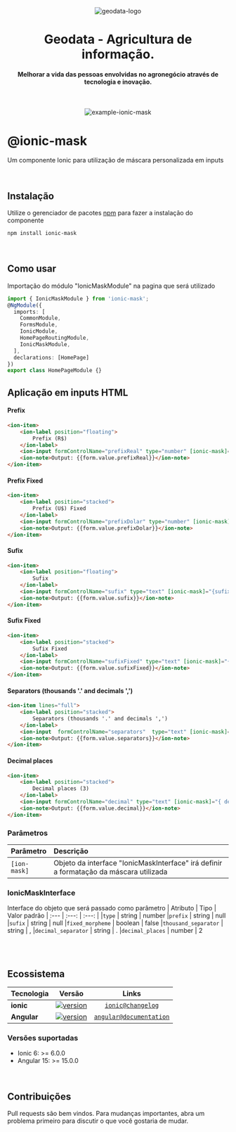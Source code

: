 <div align="center">
  <img src="https://www.geodata.com.br/wp-content/uploads/2019/07/Logo-Menor.png" alt="geodata-logo" width="" height=""/>
  <br>
</div>

<div align="center">
  <h1>Geodata - Agricultura de informação.</h1>
</div>

<div align="center">
  <h4>Melhorar a vida das pessoas envolvidas no agronegócio através de tecnologia e inovação.</h4>
</div>

<br>
<br>

<div align="center">
  <img src="https://media.giphy.com/media/v1.Y2lkPTc5MGI3NjExNDk1ZWRiNDU4ZWZhYmVjNzllMzA0ZDg1MDg2YjUxZjUyNWQwY2EwMiZlcD12MV9pbnRlcm5hbF9naWZzX2dpZklkJmN0PWc/HmyFiUMAXT9RUAEHiq/giphy.gif" alt="example-ionic-mask" width="" height=""/>

</div>

# @ionic-mask
Um componente Ionic para utilização de máscara personalizada em inputs

<br>

## Instalação

Utilize o gerenciador de pacotes [npm](https://www.npmjs.com/) para fazer a instalação do componente

```bash
npm install ionic-mask
```
<br>

## Como usar

Importação do módulo "IonicMaskModule" na pagina que será utilizado

```typescript
import { IonicMaskModule } from 'ionic-mask';
@NgModule({
  imports: [
    CommonModule,
    FormsModule,
    IonicModule,
    HomePageRoutingModule,
    IonicMaskModule,
  ],
  declarations: [HomePage]
})
export class HomePageModule {}
```

## Aplicação em inputs HTML

#### Prefix

```html
<ion-item>
    <ion-label position="floating">
        Prefix (R$)
    </ion-label>
    <ion-input formControlName="prefixReal" type="number" [ionic-mask]="{prefix: 'R$'}" value=""></ion-input>
    <ion-note>Output: {{form.value.prefixReal}}</ion-note>
</ion-item>
```

#### Prefix Fixed
```html
<ion-item>
    <ion-label position="stacked">
        Prefix (U$) Fixed
    </ion-label>
    <ion-input formControlName="prefixDolar" type="number" [ionic-mask]="{prefix: 'U$', type: 'number', fixed_morpheme: true}" value=""></ion-input>
    <ion-note>Output: {{form.value.prefixDolar}}</ion-note>
</ion-item>
```

#### Sufix
```html
<ion-item>
    <ion-label position="floating">
        Sufix
    </ion-label>
    <ion-input formControlName="sufix" type="text" [ionic-mask]="{sufix: '@email.com',  type: 'text', fixed_morpheme: false}" value=""></ion-input>
    <ion-note>Output: {{form.value.sufix}}</ion-note>
</ion-item>
```

#### Sufix Fixed
```html
<ion-item>
    <ion-label position="stacked">
        Sufix Fixed
    </ion-label>
    <ion-input formControlName="sufixFixed" type="text" [ionic-mask]="{sufix: '@email.com', fixed_morpheme: true,  type: 'text'}" value=""></ion-input>
    <ion-note>Output: {{form.value.sufixFixed}}</ion-note>
</ion-item>
```

#### Separators (thousands '.' and decimals ',')
```html
<ion-item lines="full">
    <ion-label position="stacked">
        Separators (thousands '.' and decimals ',')
    </ion-label>
    <ion-input  formControlName="separators"  type="text" [ionic-mask]="{type: 'number', thousand_separator: '.', decimal_separator: ','}" value=""></ion-input>
    <ion-note>Output: {{form.value.separators}}</ion-note>
</ion-item>
```

#### Decimal places
```html
<ion-item>
    <ion-label position="stacked">
        Decimal places (3)
    </ion-label>
    <ion-input formControlName="decimal" type="text" [ionic-mask]="{ decimal_places: 3}" value=""></ion-input>
    <ion-note>Output: {{form.value.decimal}}</ion-note>
</ion-item>
```


### Parâmetros

| Parâmetro         | Descrição |
| :--------         | :-------- |
| `[ion-mask]` | Objeto da interface "IonicMaskInterface" irá definir a formatação da máscara utilizada|


### IonicMaskInterface
Interface do objeto que será passado como parâmetro 
| Atributo | Tipo | Valor padrão
| :--- | :---:  | :---:  | 
|`type`  | string | number
|`prefix` | string | null
|`sufix` | string | null
|`fixed_morpheme` | boolean | false
|`thousand_separator` | string | ,
|`decimal_separator` | string | .
|`decimal_places` | number | 2

<br>
</br>

## Ecossistema

| Tecnologia    | Versão                                                        | Links  |
| -------       | -------                                                       | :-----:|
| **ionic**     | [![version](https://badgen.net/badge/version/v6.0.0/blue)](https://ionicframework.com/docs/) | [`ionic@changelog`](https://ionicframework.com/docs/) |
| **Angular**   | [![version](https://badgen.net/badge/version/v15.0.0/blue)](https://angular.io/) | [`angular@documentation`](https://angular.io/) |

### Versões suportadas
* Ionic 6: >= 6.0.0
* Angular 15: >= 15.0.0
<br>

## Contribuições
Pull requests são bem vindos. Para mudanças importantes, abra um problema primeiro
para discutir o que você gostaria de mudar.
